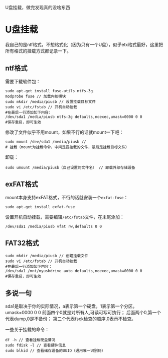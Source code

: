 U盘挂载，做完发现真的没啥东西

# U盘挂载

我自己的是ntf格式，不想格式化（因为只有一个U盘），似乎etx格式最好，这里把所有格式的挂载方式都记录一下。

## ntf格式

需要下载软件包：

```
sudo apt-get install fuse-utils ntfs-3g
modprobe fuse // 加载内核模块
sudo mkdir /media/piusb // 设置挂载目标文件
sudo vi /etc/fstab // 开机自动挂载
#在最后一行添加如下内容:
/dev/sda1 /media/piusb ntfs-3g defaults,noexec,umask=0000 0 0
#保存重启，即可生效
```

修改了文件似乎不用mount，如果不行的话就mount一下吧：

```
sudo mount /dev/sda1 /media/piusb //
# 挂载（mount为挂载命令，中间是要挂载的文件，最后是挂载目标文件）
```

卸载：

```
sudo umount /media/piusb（自己设置的文件名） // 卸载外部存储设备
```

## exFAT格式

mount本身支持exFAT格式，不行的话就安装一个`exfat-fuse`：

```
sudo apt-get install exfat-fuse
```

设置开机自动挂载，需要编辑`/etc/fstab`文件，在末尾添加：

```
/dev/sda1 /media/piusb vfat rw,defaults 0 0
```

## FAT32格式

```
sudo mkdir /media/piusb // 创建挂载文件
sudo vi /etc/fstab // 开机自动挂载
#在最后一行添加如下内容：
/dev/sda1 /mnt/myusbdrive auto defaults,noexec,umask=0000 0 0
#保存重启，即可生效
```

## 多说一句

sda1是取决于你的实际情况，a表示第一个硬盘，1表示第一个分区。
umask=0000 0 0
前面四个0就是对所有人,可读可写可执行；
后面两个0,第一个代表dump,0是不备份；
第二个代表fsck检查的顺序,0表示不检查。

一些关于挂载的命令：

```
df -h // 查看挂载硬盘情况
sudo fdisk -l // 查看硬件信息
sudo blkid // 查看储存设备的UUID（通用唯一识别码）
```
